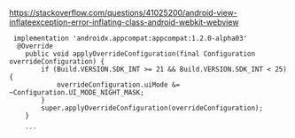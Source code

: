 https://stackoverflow.com/questions/41025200/android-view-inflateexception-error-inflating-class-android-webkit-webview

```
 implementation 'androidx.appcompat:appcompat:1.2.0-alpha03'
  @Override
    public void applyOverrideConfiguration(final Configuration overrideConfiguration) {
        if (Build.VERSION.SDK_INT >= 21 && Build.VERSION.SDK_INT < 25) {
            overrideConfiguration.uiMode &= ~Configuration.UI_MODE_NIGHT_MASK;
        }
        super.applyOverrideConfiguration(overrideConfiguration);
    }
    
    ```
